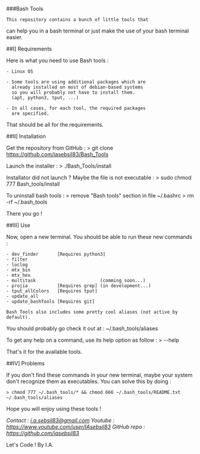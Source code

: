 ###Bash Tools

    This repository contains a bunch of little tools that
can help you in a bash terminal or just make the use of
your bash terminal easier.




##I] Requirements

Here is what you need to use Bash tools :

    - Linux OS

    - Some tools are using additional packages which are
      already installed on most of debian-based systems
      so you will probably not have to install them.
      (apt, python3, tput, ...)

    - In all cases, for each tool, the required packages
      are specified.

That should be all for the requirements.




##II] Installation

Get the repository from GitHub :
    > git clone https://github.com/iasebsil83/Bash_Tools

Launch the installer :
    > ./Bash_Tools/install

Installator did not launch ?
Maybe the file is not executable :
    > sudo chmod 777 Bash_tools/install

To uninstall bash tools :
    > remove "Bash tools" section in file ~/.bashrc
    > rm -rf ~/.bash_tools

There you go !




##III] Use

Now, open a new terminal.
You should be able to run these new commands :

    - dev_finder       [Requires python3]
    - filter
    - loclog
    - mtx_bin
    - mtx_hex
    - multitask                        (comming soon...)
    - projia           [Requires grep] (in development...)
    - tput_allColors   [Requires tput]
    - update_all
    - update_bashTools [Requires git]

    Bash Tools also includes some pretty cool aliases (not active by default).
You should probably go check it out at :
        ~/.bash_tools/aliases

To get any help on a command, use its help option as follow :
    > <command> --help

That's it for the available tools.




##IV] Problems

If you don't find these commands in your new terminal, maybe your system don't
recognize them as executables. You can solve this by doing :

    > chmod 777 ~/.bash_tools/* && chmod 666 ~/.bash_tools/README.txt ~/.bash_tools/aliases

Hope you will enjoy using these tools !




*Contact     : i.a.sebsil83@gmail.com*
*Youtube     : https://www.youtube.com/user/IAsebsil83*
*GitHub repo : https://github.com/iasebsil83*

Let's Code !                                  By I.A.

